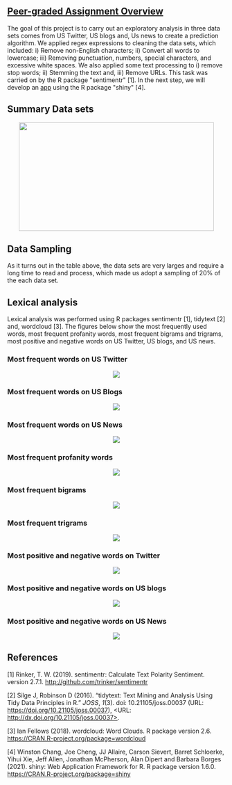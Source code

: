 ## [Peer-graded Assignment Overview](https://rpubs.com/rcflorestal/784796)
The goal of this project is to carry out an exploratory analysis in three data sets comes from US Twitter, 
US blogs and, Us news to create a prediction algorithm. We applied regex expressions to cleaning the data sets, which included: 
i) Remove non-English characters; ii) Convert all words to lowercase; iii) Removing punctuation, numbers, special characters, and excessive white spaces.
We also applied some text processing to i) remove stop words; ii) Stemming the text and, iii) Remove URLs. This task was carried on by the R package "sentimentr" [1].
In the next step, we will develop an [app](https://wcj7es-robson0cruz.shinyapps.io/nlp_app/?_ga=2.261910286.2025446160.1626136194-857512531.1624030812) using the R package "shiny" [4].

## Summary Data sets

<p align="center">
  <img width="450" height="250" src="https://github.com/rcflorestal/Data-Science-Specialization/blob/main/Data-Science-Capstone/Peer-Graded/output/summaryTable.png">
</p>

## Data Sampling
As it turns out in the table above, the data sets are very larges and require a long time to read and process, which made us adopt a sampling of 20% of the each data set.

## Lexical analysis
Lexical analysis was performed using R packages sentimentr [1], tidytext [2] and, wordcloud [3]. The figures below show the most frequently used words, most frequent profanity words, most frequent bigrams and trigrams, most positive and negative words on US Twitter, US blogs, and US news.

### Most frequent words on US Twitter
<p align="center">
  <img src="https://github.com/rcflorestal/Data-Science-Specialization/blob/main/Data-Science-Capstone/Peer-Graded/output/WordCloud_US_Twitter200.png">
</p>

### Most frequent words on US Blogs
<p align="center">
  <img src="https://github.com/rcflorestal/Data-Science-Specialization/blob/main/Data-Science-Capstone/Peer-Graded/output/WordCloud_US_Blog200.png">
</p>

### Most frequent words on US News
<p align="center">
  <img src="https://github.com/rcflorestal/Data-Science-Specialization/blob/main/Data-Science-Capstone/Peer-Graded/output/WordCloud_US_News200.png">
</p>

### Most frequent profanity words
<p align="center">
  <img src="https://github.com/rcflorestal/Data-Science-Specialization/blob/main/Data-Science-Capstone/Peer-Graded/output/profanityWords.png">
</p>

### Most frequent bigrams
<p align="center">
  <img src="https://github.com/rcflorestal/Data-Science-Specialization/blob/main/Data-Science-Capstone/Peer-Graded/output/bigrams.png">
</p>

### Most frequent trigrams
<p align="center">
  <img src="https://github.com/rcflorestal/Data-Science-Specialization/blob/main/Data-Science-Capstone/Peer-Graded/output/trigrams.png">
</p>

### Most positive and negative words on Twitter
<p align="center">
  <img src="https://github.com/rcflorestal/Data-Science-Specialization/blob/main/Data-Science-Capstone/Peer-Graded/output/Posite-and-Negative-Words-Twitter2.png">
</p>

### Most positive and negative words on US blogs
<p align="center">
  <img src="https://github.com/rcflorestal/Data-Science-Specialization/blob/main/Data-Science-Capstone/Peer-Graded/output/Posite-and-Negative-Words-Blogs2.png">
</p>

### Most positive and negative words on US News
<p align="center">
  <img src="https://github.com/rcflorestal/Data-Science-Specialization/blob/main/Data-Science-Capstone/Peer-Graded/output/Posite-and-Negative-Words-News_2.png">
</p>

## References
[1] Rinker, T. W. (2019). sentimentr: Calculate Text Polarity Sentiment. version 2.7.1. http://github.com/trinker/sentimentr

[2] Silge J, Robinson D (2016). “tidytext: Text Mining and Analysis Using Tidy Data Principles in R.” _JOSS_, *1*(3). doi: 10.21105/joss.00037 (URL: https://doi.org/10.21105/joss.00037), <URL: http://dx.doi.org/10.21105/joss.00037>.

[3] Ian Fellows (2018). wordcloud: Word Clouds. R package version 2.6. https://CRAN.R-project.org/package=wordcloud

[4] Winston Chang, Joe Cheng, JJ Allaire, Carson Sievert, Barret Schloerke, Yihui Xie, Jeff Allen, Jonathan McPherson, Alan Dipert and Barbara Borges (2021). shiny: Web Application Framework for R. R package version 1.6.0. https://CRAN.R-project.org/package=shiny
